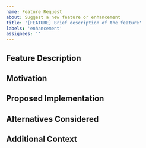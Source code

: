 ```yaml
---
name: Feature Request
about: Suggest a new feature or enhancement
title: '[FEATURE] Brief description of the feature'
labels: 'enhancement'
assignees: ''
---
```


## Feature Description
<!-- A clear and concise description of the feature you're proposing -->

## Motivation
<!-- Why is this feature valuable to the project? What problems does it solve? -->

## Proposed Implementation
<!-- Optional: How do you suggest implementing this feature? -->

## Alternatives Considered
<!-- Have you considered alternative solutions or features? -->

## Additional Context
<!-- Add any other context or screenshots about the feature request here --> 
